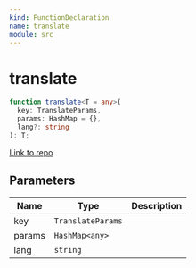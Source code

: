 ```yaml
---
kind: FunctionDeclaration
name: translate
module: src
---
```


# translate

```ts
function translate<T = any>(
  key: TranslateParams,
  params: HashMap = {},
  lang?: string
): T;
```

[Link to repo](https://github.com/ngneat/transloco/blob/master/projects/ngneat/transloco/src/lib/transloco.service.ts#L35-L37)

## Parameters

| Name   | Type              | Description |
| ------ | ----------------- | ----------- |
| key    | `TranslateParams` |             |
| params | `HashMap<any>`    |             |
| lang   | `string`          |             |
